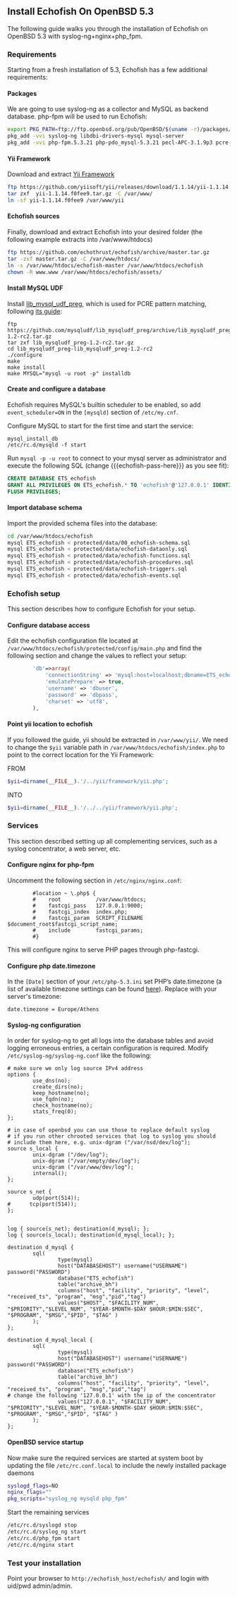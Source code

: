 ## Install Echofish On OpenBSD 5.3

The following guide walks you through the installation of Echofish on OpenBSD 5.3 with syslog-ng+nginx+php_fpm.

### Requirements

Starting from a fresh installation of 5.3, Echofish has a few additional requirements:

#### Packages

We are going to use syslog-ng as a collector and MySQL as backend database. php-fpm will be used to run Echofish:

```sh
export PKG_PATH=ftp://ftp.openbsd.org/pub/OpenBSD/$(uname -r)/packages/$(uname -m)
pkg_add -vvi syslog-ng libdbi-drivers-mysql mysql-server 
pkg_add -vvi php-fpm.5.3.21 php-pdo_mysql-5.3.21 pecl-APC-3.1.9p3 pcre-8.31
```

#### Yii Framework

Download and extract [Yii Framework](https://github.com/yiisoft/yii/releases/download/1.1.14/yii-1.1.14.f0fee9.tar.gz)

```sh
ftp https://github.com/yiisoft/yii/releases/download/1.1.14/yii-1.1.14.f0fee9.tar.gz
tar zxf  yii-1.1.14.f0fee9.tar.gz -C /var/www/
ln -sf yii-1.1.14.f0fee9 /var/www/yii
```

#### Echofish sources

Finally, download and extract Echofish into your desired folder (the following example extracts into /var/www/htdocs)

```sh
ftp https://github.com/echothrust/echofish/archive/master.tar.gz
tar -zxf master.tar.gz -C /var/www/htdocs/
ln -s /var/www/htdocs/echofish-master /var/www/htdocs/echofish
chown -R www.www /var/www/htdocs/echofish/assets/
```

#### Install MySQL UDF

Install [lib_mysql_udf_preg](https://github.com/mysqludf/lib_mysqludf_preg/), which is used for PCRE pattern matching, following [its guide](https://github.com/mysqludf/lib_mysqludf_preg/blob/lib_mysqludf_preg-1.2-rc2/INSTALL):

```
ftp https://github.com/mysqludf/lib_mysqludf_preg/archive/lib_mysqludf_preg-1.2-rc2.tar.gz
tar zxf lib_mysqludf_preg-1.2-rc2.tar.gz
cd lib_mysqludf_preg-lib_mysqludf_preg-1.2-rc2
./configure
make
make install
make MYSQL="mysql -u root -p" installdb
```

#### Create and configure a database 

Echofish requires MySQL's builtin scheduler to be enabled, so add `event_scheduler=ON` in the `[mysqld]` section of `/etc/my.cnf`.

Configure MySQL to start for the first time and start the service:

```
mysql_install_db
/etc/rc.d/mysqld -f start
```

Run `mysql -p -u root` to connect to your mysql server as administrator and execute the following SQL (change {{{echofish-pass-here}}} as you see fit):

```sql
CREATE DATABASE ETS_echofish
GRANT ALL PRIVILEGES ON ETS_echofish.* TO 'echofish'@'127.0.0.1' IDENTIFIED BY '{{{echofish-pass-here}}}' WITH GRANT OPTION;
FLUSH PRIVILEGES;
```

#### Import database schema

Import the provided schema files into the database:

```sh
cd /var/www/htdocs/echofish
mysql ETS_echofish < protected/data/00_echofish-schema.sql
mysql ETS_echofish < protected/data/echofish-dataonly.sql
mysql ETS_echofish < protected/data/echofish-functions.sql
mysql ETS_echofish < protected/data/echofish-procedures.sql
mysql ETS_echofish < protected/data/echofish-triggers.sql
mysql ETS_echofish < protected/data/echofish-events.sql
```

### Echofish setup

This section describes how to configure Echofish for your setup.

#### Configure database access

Edit the echofish configuration file located at `/var/www/htdocs/echofish/protected/config/main.php` and find the following section and change the values to reflect your setup:

```php
		'db'=>array(
			'connectionString' => 'mysql:host=localhost;dbname=ETS_echofish',
			'emulatePrepare' => true,
			'username' => 'dbuser',
			'password' => 'dbpass',
			'charset' => 'utf8',
		),
```

#### Point yii location to echofish

If you followed the guide, yii should be extracted in `/var/www/yii/`. We need to change the `$yii` variable path in `/var/www/htdocs/echofish/index.php` to point to the correct location for the Yii Framework:

FROM

```php
$yii=dirname(__FILE__).'/../yii/framework/yii.php'; 
```

INTO

```php
$yii=dirname(__FILE__).'/../../yii/framework/yii.php'; 
```

### Services

This section described setting up all complementing services, such as a syslog concentrator, a web server, etc.

#### Configure nginx for php-fpm

Uncomment the following section in `/etc/nginx/nginx.conf`:

```
        #location ~ \.php$ {
        #    root           /var/www/htdocs;
        #    fastcgi_pass   127.0.0.1:9000;
        #    fastcgi_index  index.php;
        #    fastcgi_param  SCRIPT_FILENAME  $document_root$fastcgi_script_name;
        #    include        fastcgi_params;
        #}

```

This will configure nginx to serve PHP pages through php-fastcgi.

#### Configure php date.timezone

In the `[Date]` section of your `/etc/php-5.3.ini` set PHP’s date.timezone (a list of available timezone settings can be found [here](http://uk.php.net/manual/en/timezones.php)). Replace with your server's timezone:

```
date.timezone = Europe/Athens
```

#### Syslog-ng configuration

In order for syslog-ng to get all logs into the database tables and avoid logging erroneous entries, a certain configuration is required. Modify `/etc/syslog-ng/syslog-ng.conf` like the following:

```
# make sure we only log source IPv4 address
options {
        use_dns(no);
        create_dirs(no);
        keep_hostname(no);
        use_fqdn(no);
        check_hostname(no);
        stats_freq(0);
};

# in case of openbsd you can use those to replace default syslog
# if you run other chrooted services that log to syslog you should 
# include them here, e.g. unix-dgram ("/var/nsd/dev/log");
source s_local {
        unix-dgram ("/dev/log");
        unix-dgram ("/var/empty/dev/log");
        unix-dgram ("/var/www/dev/log");
        internal();
};

source s_net {
        udp(port(514));
#      tcp(port(514));
};


log { source(s_net); destination(d_mysql); };
log { source(s_local); destination(d_mysql_local); };

destination d_mysql {
        sql(
                type(mysql)
                host("DATABASEHOST") username("USERNAME") password("PASSWORD")
                database("ETS_echofish")
                table("archive_bh") 
                columns("host", "facility", "priority", "level", "received_ts", "program", "msg","pid","tag")
                values("$HOST", "$FACILITY_NUM", "$PRIORITY","$LEVEL_NUM", "$YEAR-$MONTH-$DAY $HOUR:$MIN:$SEC", "$PROGRAM", "$MSG","$PID", "$TAG" )
        );
};

destination d_mysql_local {
        sql(
                type(mysql)
                host("DATABASEHOST") username("USERNAME") password("PASSWORD")
                database("ETS_echofish")
                table("archive_bh") 
                columns("host", "facility", "priority", "level", "received_ts", "program", "msg","pid","tag")
# change the following '127.0.0.1' with the ip of the concentrator
                values("127.0.0.1", "$FACILITY_NUM", "$PRIORITY","$LEVEL_NUM", "$YEAR-$MONTH-$DAY $HOUR:$MIN:$SEC", "$PROGRAM", "$MSG","$PID", "$TAG" )
        );
};

```


#### OpenBSD service startup

Now make sure the required services are started at system boot by updating the file `/etc/rc.conf.local` to include the newly installed package daemons

```sh
syslogd_flags=NO
nginx_flags=""
pkg_scripts="syslog_ng mysqld php_fpm"
```

Start the remaining services
  
```sh
/etc/rc.d/syslogd stop
/etc/rc.d/syslog_ng start 
/etc/rc.d/php_fpm start
/etc/rc.d/nginx start
```

### Test your installation

Point your browser to `http://echofish_host/echofish/` and login with uid/pwd admin/admin.